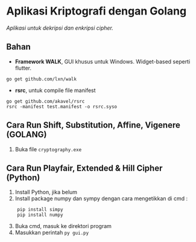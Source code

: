 # Aplikasi Kriptografi dengan Golang

_Aplikasi untuk dekripsi dan enkripsi cipher._

## Bahan

* __Framework WALK__, GUI khusus untuk Windows. Widget-based seperti flutter.
```
go get github.com/lxn/walk
```

* __rsrc__, untuk compile file manifest
```
go get github.com/akavel/rsrc
rsrc -manifest test.manifest -o rsrc.syso
```

## Cara Run Shift, Substitution, Affine, Vigenere (GOLANG)

1. Buka file `cryptography.exe`

## Cara Run Playfair, Extended & Hill Cipher (Python)

1. Install Python, jika belum
2. Install package numpy dan sympy dengan cara mengetikkan di cmd :
```
	pip install simpy
	pip install numpy
```
3. Buka cmd, masuk ke direktori program
4. Masukkan perintah `py gui.py`
